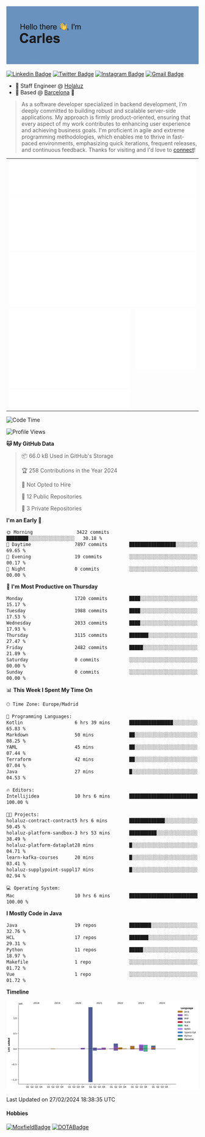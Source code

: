 <img src="header.png" alt="header">

[![Linkedin Badge](https://img.shields.io/badge/-cdespona-blue?style=flat&logo=Linkedin&logoColor=white&link=https://www.linkedin.com/in/carles-david-espona-casas-56219b11/)](https://www.linkedin.com/in/carles-david-espona-casas-56219b11/)
[![Twitter Badge](https://img.shields.io/badge/-@__cdespona-1ca0f1?style=flat&labelColor=1ca0f1&logo=twitter&logoColor=white&link=https://twitter.com/CDEspona)](https://twitter.com/CDEspona)
[![Instagram Badge](https://img.shields.io/badge/-@__cdespona-purple?style=flat&logo=instagram&logoColor=white&link=https://www.instagram.com/cdespona/)](https://www.instagram.com/cdespona/)
[![Gmail Badge](https://img.shields.io/badge/-cdespona-c14438?style=flat&logo=Gmail&logoColor=white&link=mailto:cdespona@gmail.com)](mailto:cdespona@gmail.com)

* 🔭 Staff Engineer @ [Holaluz](https://holaluz.com)
* 🏡 Based @ [Barcelona](https://www.google.es/maps/place/Barcelona) 💜

> As a software developer specialized in backend development, I'm deeply committed to building robust and scalable server-side applications. My approach is firmly product-oriented, ensuring that every aspect of my work contributes to enhancing user experience and achieving business goals. I'm proficient in agile and extreme programming methodologies, which enables me to thrive in fast-paced environments, emphasizing quick iterations, frequent releases, and continuous feedback. Thanks for visiting and I'd love to [connect](https://www.linkedin.com/in/carles-david-espona-casas-56219b11/)!

<table style="border-collapse: collapse; border: none;"> 
  <tbody>
  <tr style="border: none;">
    <td colspan="2" style="border: none; vertical-align: top;">
      <img src="summary.svg" alt="summary">
      <img src="activity-community.svg" alt="act-comm">
      <img src="repositories.svg" alt="repo">
    </td>
  </tr>
  <tr>
    <td style="border: none; vertical-align: top;">
      <img src="metrics.plugin.isocalendar.fullyear.svg" alt="calendar">
      <img src="topics.svg" alt="topics">
    </td>
    <td style="border: none; vertical-align: top;">
      <img src="achievements.svg" alt="achievements">
    </td>
  </tr>
  </tbody>
</table>

<!--START_SECTION:waka-->
![Code Time](http://img.shields.io/badge/Code%20Time-55%20hrs%2045%20mins-blue)

![Profile Views](http://img.shields.io/badge/Profile%20Views-0-blue)

**🐱 My GitHub Data** 

> 📦 66.0 kB Used in GitHub's Storage 
 > 
> 🏆 258 Contributions in the Year 2024
 > 
> 🚫 Not Opted to Hire
 > 
> 📜 12 Public Repositories 
 > 
> 🔑 3 Private Repositories 
 > 
**I'm an Early 🐤** 

```text
🌞 Morning                3422 commits        ████████░░░░░░░░░░░░░░░░░   30.18 % 
🌆 Daytime                7897 commits        █████████████████░░░░░░░░   69.65 % 
🌃 Evening                19 commits          ░░░░░░░░░░░░░░░░░░░░░░░░░   00.17 % 
🌙 Night                  0 commits           ░░░░░░░░░░░░░░░░░░░░░░░░░   00.00 % 
```
📅 **I'm Most Productive on Thursday** 

```text
Monday                   1720 commits        ████░░░░░░░░░░░░░░░░░░░░░   15.17 % 
Tuesday                  1988 commits        ████░░░░░░░░░░░░░░░░░░░░░   17.53 % 
Wednesday                2033 commits        ████░░░░░░░░░░░░░░░░░░░░░   17.93 % 
Thursday                 3115 commits        ███████░░░░░░░░░░░░░░░░░░   27.47 % 
Friday                   2482 commits        █████░░░░░░░░░░░░░░░░░░░░   21.89 % 
Saturday                 0 commits           ░░░░░░░░░░░░░░░░░░░░░░░░░   00.00 % 
Sunday                   0 commits           ░░░░░░░░░░░░░░░░░░░░░░░░░   00.00 % 
```


📊 **This Week I Spent My Time On** 

```text
🕑︎ Time Zone: Europe/Madrid

💬 Programming Languages: 
Kotlin                   6 hrs 39 mins       ████████████████░░░░░░░░░   65.83 % 
Markdown                 50 mins             ██░░░░░░░░░░░░░░░░░░░░░░░   08.25 % 
YAML                     45 mins             ██░░░░░░░░░░░░░░░░░░░░░░░   07.44 % 
Terraform                42 mins             ██░░░░░░░░░░░░░░░░░░░░░░░   07.04 % 
Java                     27 mins             █░░░░░░░░░░░░░░░░░░░░░░░░   04.53 % 

🔥 Editors: 
Intellijidea             10 hrs 6 mins       █████████████████████████   100.00 % 

🐱‍💻 Projects: 
holaluz-contract-contract5 hrs 6 mins        █████████████░░░░░░░░░░░░   50.45 % 
holaluz-platform-sandbox-3 hrs 53 mins       ██████████░░░░░░░░░░░░░░░   38.49 % 
holaluz-platform-dataplat28 mins             █░░░░░░░░░░░░░░░░░░░░░░░░   04.71 % 
learn-kafka-courses      20 mins             █░░░░░░░░░░░░░░░░░░░░░░░░   03.41 % 
holaluz-supplypoint-suppl17 mins             █░░░░░░░░░░░░░░░░░░░░░░░░   02.94 % 

💻 Operating System: 
Mac                      10 hrs 6 mins       █████████████████████████   100.00 % 
```

**I Mostly Code in Java** 

```text
Java                     19 repos            ████████░░░░░░░░░░░░░░░░░   32.76 % 
HCL                      17 repos            ███████░░░░░░░░░░░░░░░░░░   29.31 % 
Python                   11 repos            █████░░░░░░░░░░░░░░░░░░░░   18.97 % 
Makefile                 1 repo              ░░░░░░░░░░░░░░░░░░░░░░░░░   01.72 % 
Vue                      1 repo              ░░░░░░░░░░░░░░░░░░░░░░░░░   01.72 % 
```



**Timeline**

![Lines of Code chart](https://raw.githubusercontent.com/cdespona/cdespona/main/assets/bar_graph.png)


 Last Updated on 27/02/2024 18:38:35 UTC
<!--END_SECTION:waka-->

#### Hobbies
[![MoxfieldBadge](https://img.shields.io/badge/MTG%20Commander-Cdespona-8A2BE2)](https://www.moxfield.com/users/Cdespona)
[![DOTABadge](https://img.shields.io/badge/DOTA2-GRV-red)](https://es.dotabuff.com/players/63807915)
